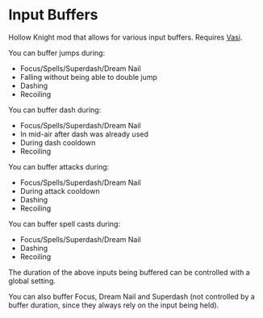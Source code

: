 # Input Buffers
Hollow Knight mod that allows for various input buffers. Requires [Vasi](https://github.com/fifty-six/HollowKnight.Vasi/tree/master/Vasi).

You can buffer jumps during:
- Focus/Spells/Superdash/Dream Nail
- Falling without being able to double jump
- Dashing
- Recoiling

You can buffer dash during:
- Focus/Spells/Superdash/Dream Nail
- In mid-air after dash was already used
- During dash cooldown
- Recoiling

You can buffer attacks during:
- Focus/Spells/Superdash/Dream Nail
- During attack cooldown
- Dashing
- Recoiling

You can buffer spell casts during:
- Focus/Spells/Superdash/Dream Nail
- Dashing
- Recoiling

The duration of the above inputs being buffered can be controlled with a global setting.

You can also buffer Focus, Dream Nail and Superdash (not controlled by a buffer duration, since they always rely on the input being held).
